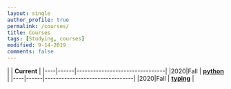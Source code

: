 ```yaml
---
layout: single
author_profile: true
permalink: /courses/
title: Courses
tags: [Studying, courses]
modified: 9-14-2019
comments: false
---
```



|           | **Current**                    |
|----|------|--------------------------------|
|2020|Fall  | **<a href="">python</a>**         |
|----|------|--------------------------------|
|2020|Fall  | **<a href="">typing</a>** |


 